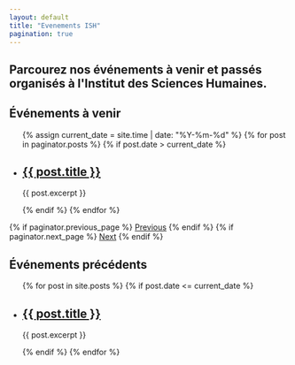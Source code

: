 ```yaml
---
layout: default
title: "Evenements ISH"
pagination: true
---
```


## Parcourez nos événements à venir et passés organisés à l'Institut des Sciences Humaines.

## Événements à venir

<ul>
  {% assign current_date = site.time | date: "%Y-%m-%d" %}
  {% for post in paginator.posts %}
    {% if post.date > current_date %}
      <li>
        <h2><a href="{{ post.url }}">{{ post.title }}</a></h2>
        <p>{{ post.excerpt }}</p>
      </li>
    {% endif %}
  {% endfor %}
</ul>

<div class="pagination">
  {% if paginator.previous_page %}
    <a href="{{ paginator.previous_page_path }}">Previous</a>
  {% endif %}
  {% if paginator.next_page %}
    <a href="{{ paginator.next_page_path }}">Next</a>
  {% endif %}
</div>

## Événements précédents

<ul>
  {% for post in site.posts %}
    {% if post.date <= current_date %}
      <li>
        <h2><a href="{{ post.url }}">{{ post.title }}</a></h2>
        <p>{{ post.excerpt }}</p>
      </li>
    {% endif %}
  {% endfor %}
</ul>
